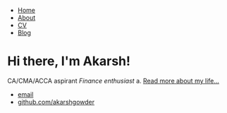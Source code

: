 <!DOCTYPE html>
<html>
	<head>
		<title>Akarsh gowder, The superNerd</title>
		<!-- link to main stylesheet -->
		<link rel="stylesheet" type="text/css" href="/css/main.css">
	</head>
	<body>
		<nav>
    		<ul>
        		<li><a href="/">Home</a></li>
	        	<li><a href="/about">About</a></li>
        		<li><a href="/art">CV</a></li>
        		<li><a href="/blog">Blog</a></li>
    		</ul>
		</nav>
		<div class="container">
    		<div class="blurb">
        		<h1>Hi there, I'm Akarsh!</h1>
				<p>CA/CMA/ACCA aspirant <em>Finance enthusiast</em> a. <a href="/about">Read more about my life...</a></p>
    		</div><!-- /.blurb -->
		</div><!-- /.container -->
		<footer>
    		<ul>
        		<li><a href="mailto:akarshlistens@gmail.com">email</a></li>
        		<li><a href="https://instagram.com/akarsh__g">github.com/akarshgowder</a></li>
			</ul>
		</footer>
	</body>
</html>
